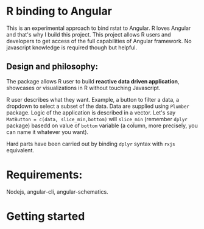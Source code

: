 # R binding to Angular
This is an experimental approach to bind rstat to Angular. R loves Angular and that's why I build this project.
This project allows R users and developers to get access of the full capabilities of Angular framework.
No javascript knowledge is required though but helpful.

## Design and philosophy:

The package allows R user to build **reactive data driven application**, showcases or visualizations in R without touching Javascript.

R user describes what they want. Example, a button to filter a data, a dropdown to select a subset of the data.
Data are supplied using `Plumber` package. Logic of the application is described in a vector. Let's say `MatButton = c(data, slice_min,bottom)` will `slice_min` (remember `dplyr` package) basedd on value of `bottom` variable (a column, more precisely, you can name it whatever you want).

Hard parts have been carried out by binding `dplyr` syntax with `rxjs` equivalent.

# Requirements:

Nodejs, angular-cli, angular-schematics.

# Getting started